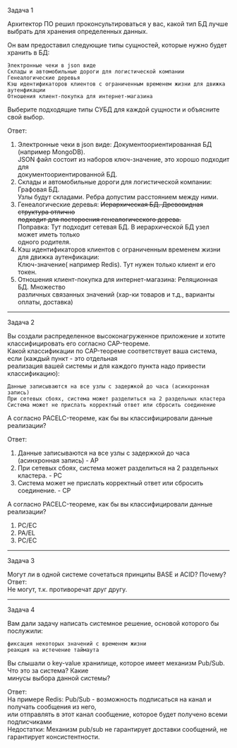 Задача 1

Архитектор ПО решил проконсультироваться у вас, какой тип БД лучше выбрать для хранения определенных данных.  

Он вам предоставил следующие типы сущностей, которые нужно будет хранить в БД:  

    Электронные чеки в json виде  
    Склады и автомобильные дороги для логистической компании  
    Генеалогические деревья  
    Кэш идентификаторов клиентов с ограниченным временем жизни для движка аутенфикации  
    Отношения клиент-покупка для интернет-магазина  

Выберите подходящие типы СУБД для каждой сущности и объясните свой выбор.  

Ответ:  

1. Электронные чеки в json виде: Документоориентированная БД (например MongoDB).  
JSON файл состоит из наборов ключ-значение, это хорошо подходит для  
документоориентированной БД.  
2. Склады и автомобильные дороги для логистической компании: Графовая БД.  
Узлы будут складами. Ребра допустим расстоянием между ними.  
3. Генеалогические деревья: <s>Иерархическая БД. Древовидная структура отлично  
подходит для постороения генеалогического дерева.</s>  
Поправка: Тут подходит сетевая БД. В иерархической БД узел может иметь только  
одного родителя.  
4. Кэш идентификаторов клиентов с ограниченным временем жизни для движка аутенфикации:  
Ключ-значение( например Redis). Тут нужен только клиент и его токен.  
5. Отношения клиент-покупка для интернет-магазина: Реляционная БД. Множество  
различных связанных значений (хар-ки товаров и т.д., варианты оплаты, доставка)  

---

Задача 2  

Вы создали распределенное высоконагруженное приложение и хотите классифицировать его согласно CAP-теореме.  
Какой классификации по CAP-теореме соответствует ваша система, если (каждый пункт - это отдельная  
реализация вашей системы и для каждого пункта надо привести классификацию):  

    Данные записываются на все узлы с задержкой до часа (асинхронная запись)  
    При сетевых сбоях, система может разделиться на 2 раздельных кластера  
    Система может не прислать корректный ответ или сбросить соединение  

А согласно PACELC-теореме, как бы вы классифицировали данные реализации?  

Ответ:  

1. Данные записываются на все узлы с задержкой до часа (асинхронная запись) - AP  
2. При сетевых сбоях, система может разделиться на 2 раздельных кластера. - PC  
3. Система может не прислать корректный ответ или сбросить соединение. - CP  

А согласно PACELC-теореме, как бы вы классифицировали данные реализации?  

1. PC/EC  
2. PA/EL  
3. PC/EC  

---

Задача 3  

Могут ли в одной системе сочетаться принципы BASE и ACID? Почему?  
Ответ:  
Не могут, т.к. противоречат друг другу.  

---

Задача 4  

Вам дали задачу написать системное решение, основой которого бы послужили:  

    фиксация некоторых значений с временем жизни  
    реакция на истечение таймаута  

Вы слышали о key-value хранилище, которое имеет механизм Pub/Sub. Что это за система? Какие   
минусы выбора данной системы?  

Ответ:  
На примере Redis: Pub/Sub - возможность подписаться на канал и получать сообщения из него,  
или отправлять в этот канал сообщение, которое будет получено всеми подписчиками  
Недостатки: Механизм pub/sub не гарантирует доставки сообщений, не гарантирует консистентности.  

